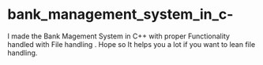 # bank_management_system_in_c-
I made the Bank Magement System in C++  with proper Functionality handled with File handling . Hope so It helps you a lot if you want to lean file handling.

